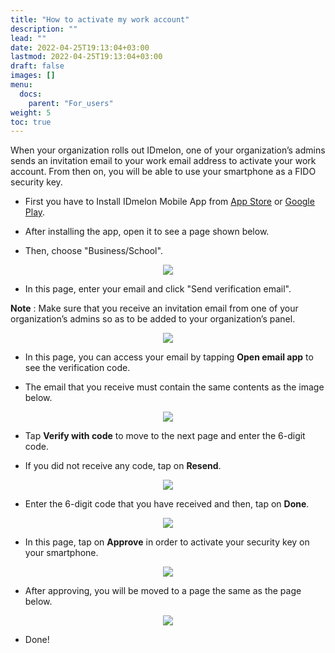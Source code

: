 ```yaml
---
title: "How to activate my work account"
description: ""
lead: ""
date: 2022-04-25T19:13:04+03:00
lastmod: 2022-04-25T19:13:04+03:00
draft: false
images: []
menu:
  docs:
    parent: "For_users"
weight: 5
toc: true
---
```


When your organization rolls out IDmelon, one of your organization’s admins sends an invitation email to your work email
address to activate your work account. From then on, you will be able to use your smartphone as a FIDO security key.

- First you have to Install IDmelon Mobile App from [App Store](#https://apps.apple.com/ca/app/idmelon/id1511376376) or [Google Play](https://play.google.com/store/apps/details?id=com.vancosys.authenticator.business&pli=1).

- After installing the app, open it to see a page shown below.

- Then, choose "Business/School".

<p align="center">
    <img src="/images/vendor/UserPanel/activate_b_1.png">
</p>

- In this page, enter your email and click "Send verification email".

**Note** : Make sure that you receive an invitation email from one of your organization’s admins so as to be added to your organization’s panel.

<p align="center">
    <img src="/images/vendor/UserPanel/activate_b_2.png">
</p>

- In this page, you can access your email by tapping **Open email app** to see the verification code.

- The email that you receive must contain the same contents as the image below.

<p align="center">
    <img src="/images/vendor/UserPanel/activate_b_7.png">
</p>

- Tap **Verify with code** to move to the next page and enter the 6-digit code.

- If you did not receive any code, tap on **Resend**.

<p align="center">
    <img src="/images/vendor/UserPanel/activate_b_3.png">
</p>

- Enter the 6-digit code that you have received and then, tap on **Done**.

<p align="center">
    <img src="/images/vendor/UserPanel/activate_b_4.png">
</p>

- In this page, tap on **Approve** in order to activate your security key on your smartphone.

<p align="center">
    <img src="/images/vendor/UserPanel/activate_b_5.png">
</p>

- After approving, you will be moved to a page the same as the page below.

<p align="center">
    <img src="/images/vendor/UserPanel/activate_b_6.png">
</p>

- Done!
